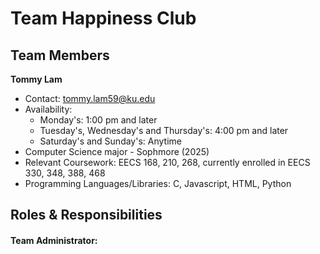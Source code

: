 # Team Happiness Club

## Team Members
**Tommy Lam**
- Contact: tommy.lam59@ku.edu
- Availability:
  - Monday's: 1:00 pm and later
  - Tuesday's, Wednesday's and Thursday's: 4:00 pm and later
  - Saturday's and Sunday's: Anytime
- Computer Science major - Sophmore (2025)
- Relevant Coursework: EECS 168, 210, 268, currently enrolled in EECS 330, 348, 388, 468
- Programming Languages/Libraries: C, Javascript, HTML, Python


## Roles & Responsibilities
#### Team Administrator: 

